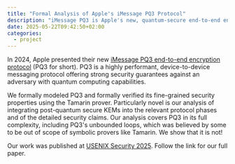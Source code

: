 ```yaml
---
title: "Formal Analysis of Apple's iMessage PQ3 Protocol"
description: "iMessage PQ3 is Apple's new, quantum-secure end-to-end encryption protocol, and we formally verified its security."
date: 2025-05-22T09:42:50+02:00
categories:
  - project
---
```


In 2024, Apple presented their new [iMessage PQ3 end-to-end encryption protocol](https://security.apple.com/blog/imessage-pq3/) (PQ3 for short).
PQ3 is a highly performant, device-to-device messaging protocol offering strong security guarantees against an adversary with quantum computing capabilities.

We formally modeled PQ3 and formally verified its fine-grained security properties using the Tamarin prover.
Particularly novel is our analysis of integrating post-quantum secure KEMs into the relevant protocol phases and of the detailed security claims.
Our analysis covers PQ3 in its full complexity, including PQ3's unbounded loops, which was believed by some to be out of scope of symbolic provers like Tamarin.
We show that it is not!

Our work was published at [USENIX Security 2025](https://www.usenix.org/conference/usenixsecurity25/presentation/linker).
Follow the link for our full paper.
